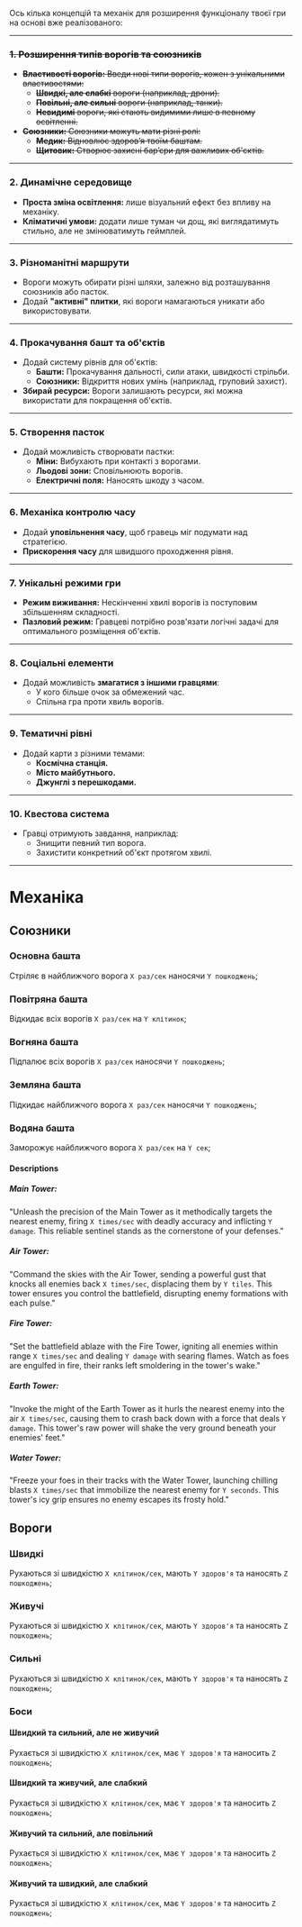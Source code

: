 Ось кілька концепцій та механік для розширення функціоналу твоєї гри на основі вже реалізованого:

---

### **~~1. Розширення типів ворогів та союзників~~**

- ~~**Властивості ворогів:** Введи нові типи ворогів, кожен з унікальними властивостями:~~
  - ~~**Швидкі, але слабкі** вороги (наприклад, дрони).~~
  - ~~**Повільні, але сильні** вороги (наприклад, танки).~~
  - ~~**Невидимі** вороги, які стають видимими лише в певному освітленні.~~
- ~~**Союзники:** Союзники можуть мати різні ролі:~~
  - ~~**Медик:** Відновлює здоров’я твоїм баштам.~~
  - ~~**Щитовик:** Створює захисні бар’єри для важливих об'єктів.~~

---

### **2. Динамічне середовище**

- **Проста зміна освітлення:** лише візуальний ефект без впливу на механіку.
- **Кліматичні умови:** додати лише туман чи дощ, які виглядатимуть стильно, але не змінюватимуть геймплей.

---

### **3. Різноманітні маршрути**

- Вороги можуть обирати різні шляхи, залежно від розташування союзників або пасток.
- Додай **"активні" плитки**, які вороги намагаються уникати або використовувати.

---

### **4. Прокачування башт та об'єктів**

- Додай систему рівнів для об'єктів:
  - **Башти:** Прокачування дальності, сили атаки, швидкості стрільби.
  - **Союзники:** Відкриття нових умінь (наприклад, груповий захист).
- **Збирай ресурси:** Вороги залишають ресурси, які можна використати для покращення об'єктів.

---

### **5. Створення пасток**

- Додай можливість створювати пастки:
  - **Міни:** Вибухають при контакті з ворогами.
  - **Льодові зони:** Сповільнюють ворогів.
  - **Електричні поля:** Наносять шкоду з часом.

---

### **6. Механіка контролю часу**

- Додай **уповільнення часу**, щоб гравець міг подумати над стратегією.
- **Прискорення часу** для швидшого проходження рівня.

---

### **7. Унікальні режими гри**

- **Режим виживання:** Нескінченні хвилі ворогів із поступовим збільшенням складності.
- **Пазловий режим:** Гравцеві потрібно розв'язати логічні задачі для оптимального розміщення об'єктів.

---

### **8. Соціальні елементи**

- Додай можливість **змагатися з іншими гравцями**:
  - У кого більше очок за обмежений час.
  - Спільна гра проти хвиль ворогів.

---

### **9. Тематичні рівні**

- Додай карти з різними темами:
  - **Космічна станція.**
  - **Місто майбутнього.**
  - **Джунглі з перешкодами.**

---

### **10. Квестова система**

- Гравці отримують завдання, наприклад:
  - Знищити певний тип ворога.
  - Захистити конкретний об'єкт протягом хвилі.

---

# Механіка

## Союзники

### Основна башта

Стріляє в найближчого ворога `X раз/сек` наносячи `Y пошкоджень`;

### Повітряна башта

Відкидає всіх ворогів `X раз/сек` на `Y клітинок`;

### Вогняна башта

Підпалює всіх ворогів `X раз/сек` наносячи `Y пошкоджень`;

### Земляна башта

Підкидає найближчого ворога `X раз/сек` наносячи `Y пошкоджень`;

### Водяна башта

Заморожує найближчого ворога `X раз/сек` на `Y сек`;

#### Descriptions

##### Main Tower:

"Unleash the precision of the Main Tower as it methodically targets the nearest enemy, firing `X times/sec` with deadly
accuracy and inflicting `Y damage`. This reliable sentinel stands as the cornerstone of your defenses."

##### Air Tower:

"Command the skies with the Air Tower, sending a powerful gust that knocks all enemies back `X times/sec`, displacing
them by `Y tiles`. This tower ensures you control the battlefield, disrupting enemy formations with each pulse."

##### Fire Tower:

"Set the battlefield ablaze with the Fire Tower, igniting all enemies within range `X times/sec` and dealing `Y damage`
with searing flames. Watch as foes are engulfed in fire, their ranks left smoldering in the tower's wake."

##### Earth Tower:

"Invoke the might of the Earth Tower as it hurls the nearest enemy into the air `X times/sec`, causing them to crash
back down with a force that deals `Y damage`. This tower's raw power will shake the very ground beneath your enemies'
feet."

##### Water Tower:

"Freeze your foes in their tracks with the Water Tower, launching chilling blasts `X times/sec` that immobilize the
nearest enemy for `Y seconds`. This tower's icy grip ensures no enemy escapes its frosty hold."

## Вороги

### Швидкі

Рухаються зі швидкістю `X клітинок/сек`, мають `Y здоров'я` та наносять `Z пошкоджень`;

### Живучі

Рухаються зі швидкістю `X клітинок/сек`, мають `Y здоров'я` та наносять `Z пошкоджень`;

### Сильні

Рухаються зі швидкістю `X клітинок/сек`, мають `Y здоров'я` та наносять `Z пошкоджень`;

### Боси

#### Швидкий та сильний, але не живучий

Рухається зі швидкістю `X клітинок/сек`, має `Y здоров'я` та наносить `Z пошкоджень`;

#### Швидкий та живучий, але слабкий

Рухається зі швидкістю `X клітинок/сек`, має `Y здоров'я` та наносить `Z пошкоджень`;

#### Живучий та сильний, але повільний

Рухається зі швидкістю `X клітинок/сек`, має `Y здоров'я` та наносить `Z пошкоджень`;

#### Живучий та швидкий, але слабкий

Рухається зі швидкістю `X клітинок/сек`, має `Y здоров'я` та наносить `Z пошкоджень`;
